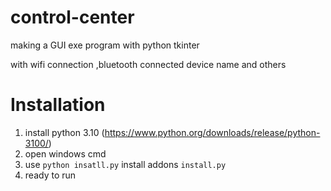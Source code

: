 # control-center

making a GUI exe program with python tkinter

with wifi connection ,bluetooth connected device name and others


# Installation

1. install python 3.10 (https://www.python.org/downloads/release/python-3100/)
2. open windows cmd
3. use `python insatll.py` install addons `install.py`
4. ready to run
